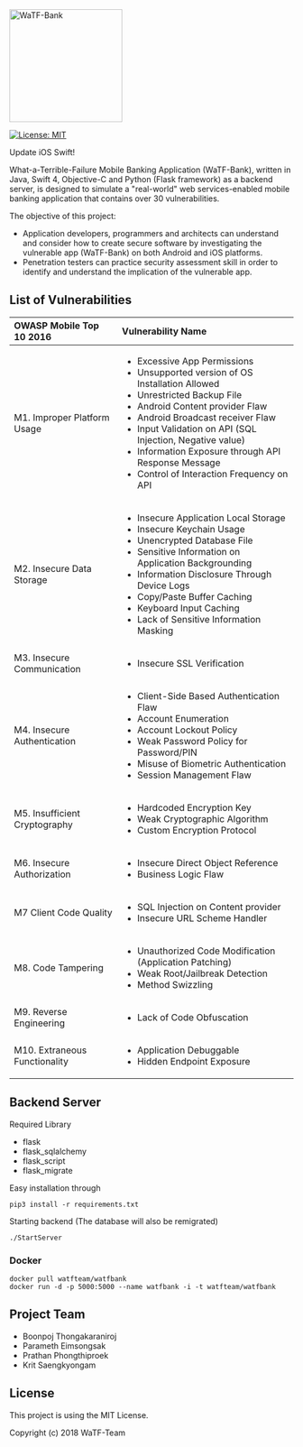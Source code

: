 <img src="logo.png" alt="WaTF-Bank" width="200" align="center"> 

[![License: MIT](https://img.shields.io/badge/License-MIT-blue.svg)](https://opensource.org/licenses/MIT)

Update iOS Swift!

What-a-Terrible-Failure Mobile Banking Application (WaTF-Bank), written in Java, Swift 4, Objective-C and Python (Flask framework) as a backend server, is designed to simulate a "real-world" web services-enabled mobile banking application that contains over 30 vulnerabilities. 

The objective of this project:
- Application developers, programmers and architects can understand and consider how to create secure software by investigating the vulnerable app (WaTF-Bank) on both Android and iOS platforms.
- Penetration testers can practice security assessment skill in order to identify and understand the implication of the vulnerable app.

## List of Vulnerabilities

| OWASP Mobile Top 10 2016 | Vulnerability Name |
| :------------ |:-------------|
| M1. Improper Platform Usage | <ul><li>Excessive App Permissions</li><li>Unsupported version of OS Installation Allowed</li><li>Unrestricted Backup File</li><li>Android Content provider Flaw</li><li>Android Broadcast receiver Flaw</li><li>Input Validation on API (SQL Injection, Negative value)</li><li>Information Exposure through API Response Message</li><li>Control of Interaction Frequency on API</li></ul> | 
| M2. Insecure Data Storage   | <ul><li>Insecure Application Local Storage</li><li>Insecure Keychain Usage</li><li>Unencrypted Database File</li><li>Sensitive Information on Application Backgrounding</li><li>Information Disclosure Through Device Logs</li><li>Copy/Paste Buffer Caching</li><li>Keyboard Input Caching</li><li>Lack of Sensitive Information Masking</li></ul> | 
| M3. Insecure Communication  | <ul><li>Insecure SSL Verification</li></ul> | 
| M4. Insecure Authentication | <ul><li>Client-Side Based Authentication Flaw</li><li>Account Enumeration</li><li>Account Lockout Policy</li><li>Weak Password Policy for Password/PIN</li><li>Misuse of Biometric Authentication</li><li>Session Management Flaw</li></ul> | 
| M5. Insufficient Cryptography | <ul><li>Hardcoded Encryption Key</li><li>Weak Cryptographic Algorithm</li><li>Custom Encryption Protocol</li></ul> | 
| M6. Insecure Authorization  | <ul><li>Insecure Direct Object Reference</li><li>Business Logic Flaw</li></ul> | 
| M7 Client Code Quality      | <ul><li>SQL Injection on Content provider</li><li>Insecure URL Scheme Handler</li></ul> | 
| M8. Code Tampering | <ul><li>Unauthorized Code Modification (Application Patching)</li><li>Weak Root/Jailbreak Detection</li><li>Method Swizzling</li></ul> | 
| M9. Reverse Engineering | <ul><li>Lack of Code Obfuscation</li></ul> | 
| M10. Extraneous Functionality | <ul><li>Application Debuggable</li><li>Hidden Endpoint Exposure</li></ul> | 

## Backend Server

Required Library
- flask  
- flask_sqlalchemy
- flask_script
- flask_migrate

Easy installation through

```
pip3 install -r requirements.txt
```

Starting backend (The database will also be remigrated)
```
./StartServer
```

### Docker
```
docker pull watfteam/watfbank
docker run -d -p 5000:5000 --name watfbank -i -t watfteam/watfbank
```

## Project Team

- Boonpoj Thongakaraniroj
- Parameth Eimsongsak
- Prathan Phongthiproek
- Krit Saengkyongam

## License
This project is using the MIT License.
 
Copyright (c) 2018 WaTF-Team
